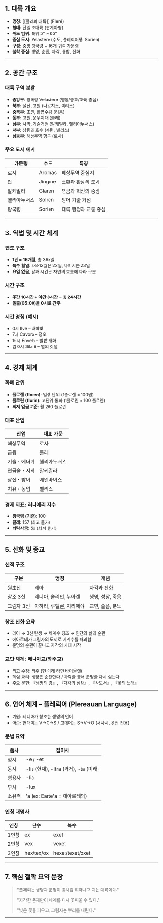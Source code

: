 ## 1. 대륙 개요

- **명칭**: [[플레뢰 대륙]] (Fleré)
- **형태**: 단일 초대륙 (판게아형)
- **위도 범위**: 북위 5° ~ 65°
- **중심 도시**: Velastere (수도, 플레뢰어명: Sorien)
- **구성**: 중앙 왕국령 + 16개 귀족 가문령
- **철학 중심**: 생명, 순환, 자각, 통합, 진화

---

## 2. 공간 구조

### 대륙 구역 분할
- **중앙부**: 왕국령 Velastere (행정/종교/교육 중심)
- **북부**: 설산, 고원 (나르치스, 이리스)
- **중북부**: 초원, 활엽수림 (리옴)
- **동부**: 고원, 운무지대 (클레)
- **남부**: 사막, 기술거점 (알케밀라, 헬리아누서스)
- **서부**: 삼림과 호수 (수련, 벨리스)
- **남동부**: 해상무역 항구 (로사)

### 주요 도시 예시
| 가문령 | 수도 | 특징 |
|--------|------|------|
| 로사 | Aromas | 해상무역 중심지 |
| 란 | Jingme | 소환과 환상의 도시 |
| 알케밀라 | Glaren | 연금과 혁신의 중심 |
| 헬리아누서스 | Solren | 방어 기술 거점 |
| 왕국령 | Sorien | 대륙 행정과 교통 중심 |

---

## 3. 역법 및 시간 체계

### 연도 구조
- **1년 = 16개월**, 총 365일
- **특수 월일**: 4·8·12월은 22일, 나머지는 23일
- **요일 없음**, 달과 시간은 자연의 흐름에 따라 구분

### 시간 구조
- **주간 16시간 + 야간 8시간 = 총 24시간**
- **일출(05:00)을 0시로 간주**

### 시간 명칭 (예시)
- 0시 Ilvë – 새벽빛
- 7시 Cavora – 정오
- 16시 Énvela – 별밭 개화
- 밤 0시 Silarë – 별의 깃털

---

## 4. 경제 체계

### 화폐 단위
- **플로렌 (floren)**: 일상 단위 (1플로렌 = 100원)
- **플로린 (florin)**: 고단위 통화 (1플로린 = 100 플로렌)
- **최저 임금 기준**: 월 260 플로린

### 대표 산업
| 산업 | 대표 가문 |
|------|-----------|
| 해상무역 | 로사 |
| 금융 | 클레 |
| 기술・에너지 | 헬리아누서스 |
| 연금술・지식 | 알케밀라 |
| 광산・방어 | 에델바이스 |
| 치유・농업 | 벨리스 |

### 경제 지표: 러니에리 지수
- **왕국령 (기준)**: 100
- **클레**: 157 (최고 물가)
- **타락사쿰**: 50 (최저 물가)

---

## 5. 신화 및 종교

### 신적 구조
| 구분 | 명칭 | 개념 |
|------|------|------|
| 원초신 | 레아 | 자각과 진화 |
| 창조 3신 | 레니아, 솔리안, 누아렌 | 생명, 성장, 죽음 |
| 그림자 3신 | 아하라, 루벨론, 지리에야 | 교만, 슬픔, 분노 |

### 창조 신화 요약
- 레아 → 3신 탄생 → 세계수 창조 → 인간의 삶과 순환
- 에아르테가 그림자의 도끼로 세계수를 파괴함
- 운명의 순환이 끝나고 자각의 시대 시작

### 교단 체계: 레니아교(화주교)
- 최고 수장: 화주 (현 이레 라만 바이올렛)
- 핵심 교리: 생명은 순환한다 / 자각을 통해 운명을 다시 심는다
- 주요 문헌: 『생명의 경』, 『자각의 심장』, 『사도서』, 『꽃의 노래』

---

## 6. 언어 체계 – 플레뢰어 (Plereauan Language)

- 기원: 레니아가 창조한 생명의 언어
- 어순: 현대어는 V→O→S / 고대어는 S→V→O (서사시, 경전 전용)

### 문법 요약
| 품사 | 접미사 |
|------|---------|
| 명사 | -e / -et |
| 동사 | -lis (현재), -ltra (과거), -ta (미래) |
| 형용사 | -lia |
| 부사 | -lux |
| 소유격 | 'a (ex: Earte'a = 에아르테의) |

### 인칭 대명사
| 인칭 | 단수 | 복수 |
|------|------|------|
| 1인칭 | ex | exet |
| 2인칭 | vex | vexet |
| 3인칭 | hex/tex/ox | hexet/texet/oxet |

---

## 7. 핵심 철학 요약 문장

> "플레뢰는 생명과 운명이 꽃처럼 피어나고 지는 대륙이다."
>
> "자각한 존재만이 세계를 다시 꽃피울 수 있다."
>
> "빛은 꽃을 피우고, 그림자는 뿌리를 내린다."

---

